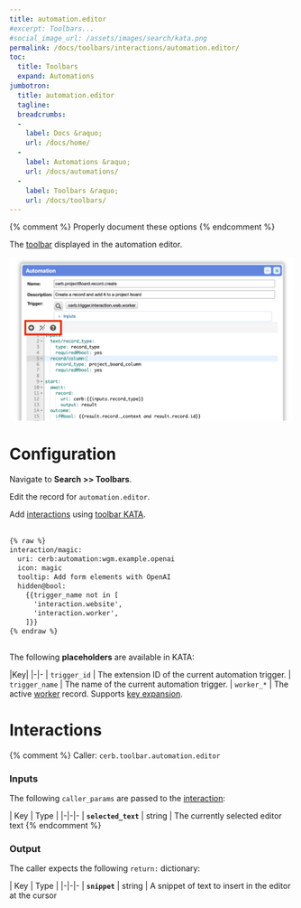 ```yaml
---
title: automation.editor
#excerpt: Toolbars...
#social_image_url: /assets/images/search/kata.png
permalink: /docs/toolbars/interactions/automation.editor/
toc:
  title: Toolbars
  expand: Automations
jumbotron:
  title: automation.editor
  tagline: 
  breadcrumbs:
  -
    label: Docs &raquo;
    url: /docs/home/
  -
    label: Automations &raquo;
    url: /docs/automations/
  -
    label: Toolbars &raquo;
    url: /docs/toolbars/
---
```


{% comment %}
Properly document these options
{% endcomment %}

The [toolbar](/docs/toolbars/) displayed in the automation editor.

<div class="cerb-screenshot">
<img src="/assets/images/docs/toolbars/automation-editor.png" class="screenshot">
</div>

# Configuration

Navigate to **Search >> Toolbars**.

Edit the record for `automation.editor`.

Add [interactions](/docs/automations/triggers/interaction.worker/) using [toolbar KATA](/docs/toolbars/#kata).

<pre>
<code class="language-cerb">
{% raw %}
interaction/magic:
  uri: cerb:automation:wgm.example.openai
  icon: magic
  tooltip: Add form elements with OpenAI
  hidden@bool:
    {{trigger_name not in [
      'interaction.website',
      'interaction.worker',
    ]}}
{% endraw %}
</code>
</pre>

The following **placeholders** are available in KATA:

|Key|
|-|-
| `trigger_id` | The extension ID of the current automation trigger.
| `trigger_name` | The name of the current automation trigger.
| `worker_*` | The active [worker](/docs/records/types/worker/) record. Supports [key expansion](/docs/bots/behaviors/dictionaries/key-expansion/).

# Interactions

{% comment %}
Caller: `cerb.toolbar.automation.editor`

### Inputs

The following `caller_params` are passed to the [interaction](/docs/automations/triggers/interaction.worker/):

| Key | Type |
|-|-|-
| **`selected_text`** | string | The currently selected editor text
{% endcomment %}

### Output

The caller expects the following `return:` dictionary:

| Key | Type |
|-|-|-
| **`snippet`** | string | A snippet of text to insert in the editor at the cursor